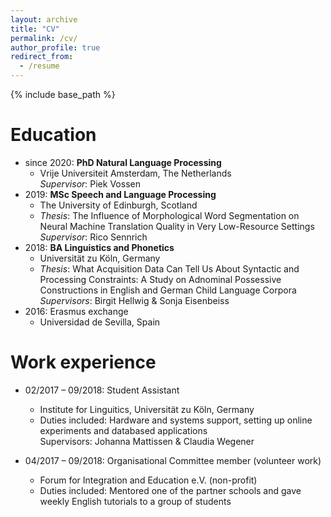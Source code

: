 ```yaml
---
layout: archive
title: "CV"
permalink: /cv/
author_profile: true
redirect_from:
  - /resume
---
```


{% include base_path %}

Education
======
* since 2020: **PhD Natural Language Processing** 
  * Vrije Universiteit Amsterdam, The Netherlands \
  _Supervisor_: Piek Vossen
* 2019: **MSc Speech and Language Processing** 
  * The University of Edinburgh, Scotland 
  * _Thesis_: The Influence of Morphological Word Segmentation on Neural Machine Translation Quality in Very Low-Resource Settings \
  _Supervisor_: Rico Sennrich
* 2018: **BA Linguistics and Phonetics** 
  * Universität zu Köln, Germany 
  * _Thesis_: What Acquisition Data Can Tell Us About Syntactic and Processing Constraints: A Study on Adnominal Possessive Constructions in English and German Child Language Corpora\
  _Supervisors_: Birgit Hellwig & Sonja Eisenbeiss
* 2016: Erasmus exchange 
  * Universidad de Sevilla, Spain


Work experience
======
* 02/2017 – 09/2018: Student Assistant
  * Institute for Linguitics, Universität zu Köln, Germany
  * Duties included: Hardware and systems support, setting up online experiments and databased applications \
  Supervisors: Johanna Mattissen & Claudia Wegener

* 04/2017 – 09/2018: Organisational Committee member (volunteer work)
  * Forum for Integration and Education e.V. (non-profit)
  * Duties included: Mentored one of the partner schools and gave weekly English tutorials to a group of students
  

